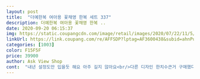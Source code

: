 ```yaml
---
layout: post 
title:  "더예한복 여아용 꽃채영 한복 세트 337" 
description: 더예한복 여아용 꽃채영 한복 ..
date: 2020-09-20 06:15:37 
img: https://static.coupangcdn.com/image/retail/images/2020/07/22/11/5/f4d16c75-f792-4cbd-b363-89de96c474b0.jpg 
linkUrl: https://link.coupang.com/re/AFFSDP?lptag=AF3600438&subid=ahnPublicAsk&pageKey=1857512455&itemId=3157526298&vendorItemId=71145095179&traceid=V0-113-ce83b8c1ee629593 
categories: [1003] 
color: F15F5F 
price: 39900 
author: Ask View Shop 
cont:  "내년 설정도만 입을듯 해요 아주 길지 않아요<br/>다른 디자인 한치수큰거 구매했다가  반품하고 새로 구매했어요.<br/>무조건반품 너무 감사하고 새로 구매한 이것 너무 예뻐요늦은 7살 22kg  7호 구매했구요,소매는 손바닥입구정도 치마는 안쪽 단추하고 바닥에 닿는정도예요<br/>더 에쁘네요.<br/><br/>디테일도 깔끔하네요<br/>밝은 노란색 너무 예쁘고 고급스러워요밝은곳에서보면 속이비쳐서 속치마 구매해야하나 고민중이예요좋은가격에 좋은제품 감사합니다<br/>사진대로 이고 질도 좋네요<br/>색감이 너무 이뻐요<br/>색동도 은은하고.<br/> 지금입기 딱이네요.<br/><br/>색종이 같아요<br/>예뻐요.<br/> 사진상보다는 옅은 색상이지만<br/>저고리에 자수도 은은하고 예쁘네요.<br/><br/>저희 아이가 6세에서 (10516키로)키가 보통 이하인데 6<br/> -7세용 사니 딱 맞네요<br/>캉캉속치마까지 입으니까 살짝 퍼지는게<br/>쿠팡은 사랑입니다♡<br/>" 
---
```

